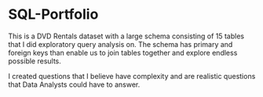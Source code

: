 # SQL-Portfolio
This is a DVD Rentals dataset with a large schema consisting of 15 tables that I did exploratory query analysis on. 
The schema has primary and foreign keys than enable us to join tables together and explore endless possible results.

I created questions that I believe have complexity and are realistic questions that Data Analysts could have to answer.
